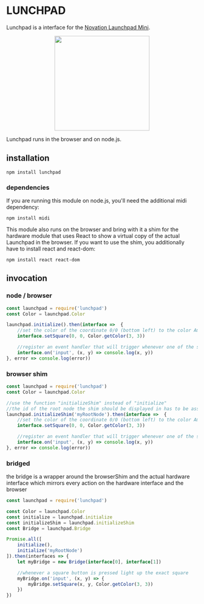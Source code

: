 # LUNCHPAD

Lunchpad is a interface for the [Novation Launchpad Mini](https://www.thomann.de/de/novation_launchpad_mini_mk2.htm).

<p align="center">
  <img src="https://www.thomann.de/thumb/thumb220x170/pics/prod/366212.jpg" width="250" />
</p>

Lunchpad runs in the browser and on node.js.

## installation

````
npm install lunchpad
````

### dependencies

If you are running this module on node.js, you'll need the additional midi dependency:

````
npm install midi
````

This module also runs on the browser and bring with it a shim for the hardware module that uses React to show a virtual copy of the actual Launchpad in the browser.
If you want to use the shim, you additionally have to install react and react-dom:

````
npm install react react-dom
````

## invocation

### node / browser

````javascript
const launchpad = require('lunchpad')
const Color = launchpad.Color

launchpad.initialize().then(interface =>  {
    //set the color of the coordinate 0/0 (bottom left) to the color Amber
    interface.setSquare(0, 0, Color.getColor(3, 3))

    //register an event handler that will trigger whenever one of the square buttons is pressed
    interface.on('input', (x, y) => console.log(x, y))
}, error => console.log(error))
````

### browser shim

````javascript
const launchpad = require('lunchpad')
const Color = launchpad.Color

//use the function "initializeShim" instead of "initialize"
//the id of the root node the shim should be displayed in has to be assigned
launchpad.initializeShim('myRootNode').then(interface =>  {
    //set the color of the coordinate 0/0 (bottom left) to the color Amber
    interface.setSquare(0, 0, Color.getColor(3, 3))

    //register an event handler that will trigger whenever one of the square buttons is pressed
    interface.on('input', (x, y) => console.log(x, y))
}, error => console.log(error))
````

### bridged

the bridge is a wrapper around the browserShim and the actual hardware interface which mirrors every action on the hardware interface and the browser

````javascript
const launchpad = require('lunchpad')

const Color = launchpad.Color
const initialize = launchpad.initialize
const initializeShim = launchpad.initializeShim
const Bridge = launchpad.Bridge

Promise.all([
    initialize(),
    initialize('myRootNode')
]).then(interfaces => {
    let myBridge = new Bridge(interface[0], interface[1])

    //whenever a square button is pressed light up the exact square
    myBridge.on('input', (x, y) => {
        myBridge.setSquare(x, y, Color.getColor(3, 3))
    })
})
````